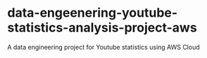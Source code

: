 # data-engeenering-youtube-statistics-analysis-project-aws
A data engineering project for Youtube statistics using AWS Cloud
